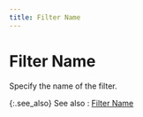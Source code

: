 ```yaml
---
title: Filter Name
---
```


# Filter Name


Specify the name of the filter.


{:.see_also}
See also
: [Filter Name]({{site.sp_baseurl}}/sales-docs/ordr-ff/create-a-pull-sheet/wizard/so-selection/find-so-dlg/details/filter_name_find_sales_orders_dialog_content.html)
